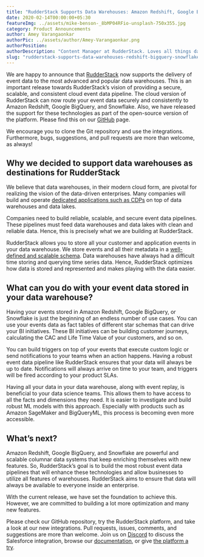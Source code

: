 ```yaml
---
title: "RudderStack Supports Data Warehouses: Amazon Redshift, Google BigQuery, and Snowflake"
date: 2020-02-14T00:00:00+05:30
featureImg: ../assets/mike-benson-_8bMP04RFio-unsplash-750x355.jpg
category: Product Announcements
author: Amey Varangaonkar
authorPic: ../assets/author/Amey-Varangaonkar.png
authorPosition: 
authorDescription: "Content Manager at RudderStack. Loves all things data. Manchester United, music, and sci-fi fan, among other things."
slug: "rudderstack-supports-data-warehouses-redshift-bigquery-snowflake"
---
```

We are happy to announce that [RudderStack](https://rudderstack.com/) now supports the delivery of event data to the most advanced and popular data warehouses. This is an important release towards RudderStack’s vision of providing a secure, scalable, and consistent cloud event data pipeline. The cloud version of RudderStack can now route your event data securely and consistently to Amazon Redshift, Google BigQuery, and Snowflake. Also, we have released the support for these technologies as part of the open-source version of the platform. Please find this on our [GitHub](https://github.com/rudderlabs/rudder-server) page.

We encourage you to clone the Git repository and use the integrations. Furthermore, bugs, suggestions, and pull requests are more than welcome, as always!

Why we decided to support data warehouses as destinations for RudderStack
-------------------------------------------------------------------------

We believe that data warehouses, in their modern cloud form, are pivotal for realizing the vision of the data-driven enterprises. Many companies will build and operate [dedicated applications such as CDPs](https://rudderstack.com/blog/building-customer-data-platform-on-your-data-warehouse/) on top of data warehouses and data lakes.

Companies need to build reliable, scalable, and secure event data pipelines. These pipelines must feed data warehouses and data lakes with clean and reliable data. Hence, this is precisely what we are building at RudderStack.

RudderStack allows you to store all your customer and application events in your data warehouse. We store events and all their metadata in a [well-defined and scalable schema](https://docs.rudderstack.com/destinations/warehouse-schemas). Data warehouses have always had a difficult time storing and querying time series data. Hence, RudderStack optimizes how data is stored and represented and makes playing with the data easier.  

What can you do with your event data stored in your data warehouse?
-------------------------------------------------------------------

Having your events stored in Amazon Redshift, Google BigQuery, or Snowflake is just the beginning of an endless number of use cases. You can use your events data as fact tables of different star schemas that can drive your BI initiatives. These BI initiatives can be building customer journeys, calculating the CAC and Life Time Value of your customers, and so on.

You can build triggers on top of your events that execute custom logic or send notifications to your teams when an action happens. Having a robust event data pipeline like RudderStack ensures that your data will always be up to date. Notifications will always arrive on time to your team, and triggers will be fired according to your product SLAs.

Having all your data in your data warehouse, along with event replay, is beneficial to your data science teams. This allows them to have access to all the facts and dimensions they need. It is easier to investigate and build robust ML models with this approach. Especially with products such as Amazon SageMaker and BigQueryML, this process is becoming even more accessible. 

What’s next?
------------

Amazon Redshift, Google BigQuery, and Snowflake are powerful and scalable columnar data systems that keep enriching themselves with new features. So, RudderStack’s goal is to build the most robust event data pipelines that will enhance these technologies and allow businesses to utilize all features of warehouses. RudderStack aims to ensure that data will always be available to everyone inside an enterprise.

With the current release, we have set the foundation to achieve this. However, we are committed to building a lot more optimization and many new features. 

Please check our [](https://github.com/rudderlabs/rudder-server) GitHub repository, try the RudderStack platform, and take a look at our new integrations. Pull requests, issues, comments, and suggestions are more than welcome. Join us on [Discord](https://discordapp.com/invite/xNEdEGw) to discuss the Salesforce integration, browse our [documentation](https://docs.rudderstack.com/), or give [the platform a try](https://app.rudderlabs.com/signup).